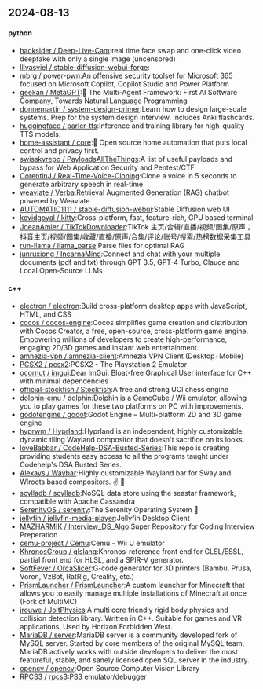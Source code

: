 ## 2024-08-13

#### python
* [hacksider / Deep-Live-Cam](https://github.com/hacksider/Deep-Live-Cam):real time face swap and one-click video deepfake with only a single image (uncensored)
* [lllyasviel / stable-diffusion-webui-forge](https://github.com/lllyasviel/stable-diffusion-webui-forge):
* [mbrg / power-pwn](https://github.com/mbrg/power-pwn):An offensive security toolset for Microsoft 365 focused on Microsoft Copilot, Copilot Studio and Power Platform
* [geekan / MetaGPT](https://github.com/geekan/MetaGPT):🌟 The Multi-Agent Framework: First AI Software Company, Towards Natural Language Programming
* [donnemartin / system-design-primer](https://github.com/donnemartin/system-design-primer):Learn how to design large-scale systems. Prep for the system design interview. Includes Anki flashcards.
* [huggingface / parler-tts](https://github.com/huggingface/parler-tts):Inference and training library for high-quality TTS models.
* [home-assistant / core](https://github.com/home-assistant/core):🏡 Open source home automation that puts local control and privacy first.
* [swisskyrepo / PayloadsAllTheThings](https://github.com/swisskyrepo/PayloadsAllTheThings):A list of useful payloads and bypass for Web Application Security and Pentest/CTF
* [CorentinJ / Real-Time-Voice-Cloning](https://github.com/CorentinJ/Real-Time-Voice-Cloning):Clone a voice in 5 seconds to generate arbitrary speech in real-time
* [weaviate / Verba](https://github.com/weaviate/Verba):Retrieval Augmented Generation (RAG) chatbot powered by Weaviate
* [AUTOMATIC1111 / stable-diffusion-webui](https://github.com/AUTOMATIC1111/stable-diffusion-webui):Stable Diffusion web UI
* [kovidgoyal / kitty](https://github.com/kovidgoyal/kitty):Cross-platform, fast, feature-rich, GPU based terminal
* [JoeanAmier / TikTokDownloader](https://github.com/JoeanAmier/TikTokDownloader):TikTok 主页/合辑/直播/视频/图集/原声；抖音主页/视频/图集/收藏/直播/原声/合集/评论/账号/搜索/热榜数据采集工具
* [run-llama / llama_parse](https://github.com/run-llama/llama_parse):Parse files for optimal RAG
* [junruxiong / IncarnaMind](https://github.com/junruxiong/IncarnaMind):Connect and chat with your multiple documents (pdf and txt) through GPT 3.5, GPT-4 Turbo, Claude and Local Open-Source LLMs

#### c++
* [electron / electron](https://github.com/electron/electron):Build cross-platform desktop apps with JavaScript, HTML, and CSS
* [cocos / cocos-engine](https://github.com/cocos/cocos-engine):Cocos simplifies game creation and distribution with Cocos Creator, a free, open-source, cross-platform game engine. Empowering millions of developers to create high-performance, engaging 2D/3D games and instant web entertainment.
* [amnezia-vpn / amnezia-client](https://github.com/amnezia-vpn/amnezia-client):Amnezia VPN Client (Desktop+Mobile)
* [PCSX2 / pcsx2](https://github.com/PCSX2/pcsx2):PCSX2 - The Playstation 2 Emulator
* [ocornut / imgui](https://github.com/ocornut/imgui):Dear ImGui: Bloat-free Graphical User interface for C++ with minimal dependencies
* [official-stockfish / Stockfish](https://github.com/official-stockfish/Stockfish):A free and strong UCI chess engine
* [dolphin-emu / dolphin](https://github.com/dolphin-emu/dolphin):Dolphin is a GameCube / Wii emulator, allowing you to play games for these two platforms on PC with improvements.
* [godotengine / godot](https://github.com/godotengine/godot):Godot Engine – Multi-platform 2D and 3D game engine
* [hyprwm / Hyprland](https://github.com/hyprwm/Hyprland):Hyprland is an independent, highly customizable, dynamic tiling Wayland compositor that doesn't sacrifice on its looks.
* [loveBabbar / CodeHelp-DSA-Busted-Series](https://github.com/loveBabbar/CodeHelp-DSA-Busted-Series):This repo is creating providing students easy access to all the programs taught under Codehelp's DSA Busted Series.
* [Alexays / Waybar](https://github.com/Alexays/Waybar):Highly customizable Wayland bar for Sway and Wlroots based compositors. ✌️ 🎉
* [scylladb / scylladb](https://github.com/scylladb/scylladb):NoSQL data store using the seastar framework, compatible with Apache Cassandra
* [SerenityOS / serenity](https://github.com/SerenityOS/serenity):The Serenity Operating System 🐞
* [jellyfin / jellyfin-media-player](https://github.com/jellyfin/jellyfin-media-player):Jellyfin Desktop Client
* [MAZHARMIK / Interview_DS_Algo](https://github.com/MAZHARMIK/Interview_DS_Algo):Super Repository for Coding Interview Preperation
* [cemu-project / Cemu](https://github.com/cemu-project/Cemu):Cemu - Wii U emulator
* [KhronosGroup / glslang](https://github.com/KhronosGroup/glslang):Khronos-reference front end for GLSL/ESSL, partial front end for HLSL, and a SPIR-V generator.
* [SoftFever / OrcaSlicer](https://github.com/SoftFever/OrcaSlicer):G-code generator for 3D printers (Bambu, Prusa, Voron, VzBot, RatRig, Creality, etc.)
* [PrismLauncher / PrismLauncher](https://github.com/PrismLauncher/PrismLauncher):A custom launcher for Minecraft that allows you to easily manage multiple installations of Minecraft at once (Fork of MultiMC)
* [jrouwe / JoltPhysics](https://github.com/jrouwe/JoltPhysics):A multi core friendly rigid body physics and collision detection library. Written in C++. Suitable for games and VR applications. Used by Horizon Forbidden West.
* [MariaDB / server](https://github.com/MariaDB/server):MariaDB server is a community developed fork of MySQL server. Started by core members of the original MySQL team, MariaDB actively works with outside developers to deliver the most featureful, stable, and sanely licensed open SQL server in the industry.
* [opencv / opencv](https://github.com/opencv/opencv):Open Source Computer Vision Library
* [RPCS3 / rpcs3](https://github.com/RPCS3/rpcs3):PS3 emulator/debugger

